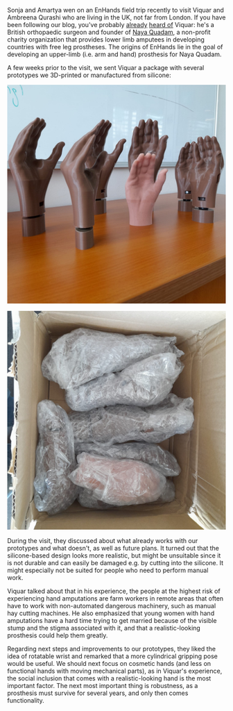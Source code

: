 Sonja and Amartya wen on an EnHands field trip recently to visit Viquar and Ambreena Qurashi who are living in the UK, not far from London. If you have been following our blog, you've probably [already](/blogpost.html?post=2022-11-07-viquar-zoom-1) [heard of](/blogpost.html?post=2023-04-01-second-workshop) Viquar: he's a British orthopaedic surgeon and founder of [Naya Quadam](https://nayaqadam.org/about-us/), a non-profit charity organization that provides lower limb amputees in developing countries with free leg prostheses. The origins of EnHands lie in the goal of developing an upper-limb (i.e. arm and hand) prosthesis for Naya Quadam.

A few weeks prior to the visit, we sent Viquar a package with several prototypes we 3D-printed or manufactured from silicone: 

![](blog/2023-06-21-hands-package-2.png)

![](blog/2023-06-21-hands-package.jpg)

During the visit, they discussed about what already works with our prototypes and what doesn't, as well as future plans. It turned out that the silicone-based design looks more realistic, but might be unsuitable since it is not durable and can easily be damaged e.g. by cutting into the silicone. It might especially not be suited for people who need to perform manual work.

Viquar talked about that in his experience, the people at the highest risk of experiencing hand amputations are farm workers in remote areas that often have to work with non-automated dangerous machinery, such as manual hay cutting machines. He also emphasized that young women with hand amputations have a hard time trying to get married because of the visible stump and the stigma associated with it, and that a realistic-looking prosthesis could help them greatly.

Regarding next steps and improvements to our prototypes, they liked the idea of rotatable wrist and remarked that a more cylindrical gripping pose would be useful. We should next focus on cosmetic hands (and less on functional hands with moving mechanical parts), as in Viquar's experience, the social inclusion that comes with a realistic-looking hand is the most important factor. The next most important thing is robustness, as a prosthesis must survive for several years, and only then comes functionality.